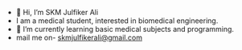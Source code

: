- 👋 Hi, I’m SKM Julfiker Ali
-  I am a medical student, interested in biomedical engineering. 
- 🌱 I’m currently learning basic medical subjects and programming.
- mail me on- skmjulfikerali@gmail.com 

<!---
julfiker99/julfiker99 is a ✨ special ✨ repository because its `README.md` (this file) appears on your GitHub profile.
You can click the Preview link to take a look at your changes.
--->
